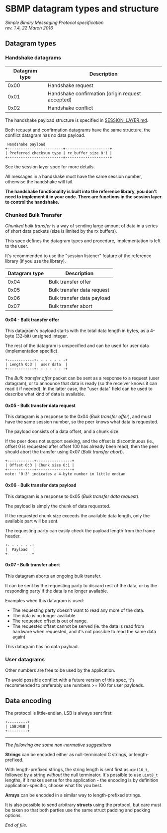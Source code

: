 # SBMP datagram types and structure

<i>
Simple Binary Messaging Protocol specification <br>
rev. 1.4, 22 March 2016
</i>

## Datagram types

### Handshake datagrams

| Datagram type | Description
| ------------- | -----------
| 0x00          | Handshake request
| 0x01          | Handshake confirmation (origin request accepted)
| 0x02          | Handshake conflict

The handshake payload structure is specified in 
[SESSION_LAYER.md](SESSION_LAYER.md).

Both request and confirmation datagrams have the same structure, the conflict
datagram has no data payload.

```none
 Handshake payload
+-------------------------+--------------------+
| Preferred checksum type | rx_buffer_size 0:1 |
+-------------------------+--------------------+
```

See the session layer spec for more details.

All messages in a handshake must have the same session number, otherwise the
handshake will fail.

**The handshake functionality is built into the reference library, you don't
need to implement it in your code. There are functions in the session layer
to control the handshake.**


### Chunked Bulk Transfer

*Chunked bulk transfer* is a way of sending large amount of data in a series of
short data packets (size is limited by the rx buffers).

This spec defines the datagram types and procedure, implementation is left to 
the user.

It's recommended to use the "session listener" feature of the reference library
(if you use the library).

| Datagram type | Description
| ------------- | -----------
| 0x04          | Bulk transfer offer
| 0x05          | Bulk transfer data request
| 0x06          | Bulk transfer data payload
| 0x07          | Bulk transfer abort


#### 0x04 - Bulk transfer offer

This datagram's payload starts with the total data length in bytes, as a 4-byte
(32-bit) unsigned integer.

The rest of the datagram is unspecified and can be used for user data 
(implementation specific).

```none
+------------+- - - - - - -+
| Length 0:3 |  user data  |
+------------+- - - - - - -+
```

The *Bulk transfer offer* packet can be sent as a response to a request (user 
datagram), or to announce that data is ready (so the receiver knows it can 
read it if needed). In the latter case, the "user data" field can be used
to describe what kind of data is available.


#### 0x05 - Bulk transfer data request

This datagram is a response to the 0x04 (*Bulk transfer offer*), and must have 
the same session number, so the peer knows what data is requested.

The payload consists of a data offset, and a chunk size.

If the peer does not support seeking, and the offset is discontinuous 
(ie., offset 0 is requested after offset 100 has already been read), then the 
peer should abort the transfer using 0x07 (*Bulk transfer abort*).

```none
+------------+----------------+
| Offset 0:3 | Chunk size 0:1 |
+------------+----------------+
note: '0:3' indicates a 4-byte number in little endian
```


#### 0x06 - Bulk transfer data payload

This datagram is a response to 0x05 (*Bulk transfer data request*).

The payload is simply the chunk of data requested.

If the requested chunk size exceeds the available data length, only the
available part will be sent.

The requesting party can easily check the payload length from the frame
header.

```none
+- - - - - -+
|  Payload  |
+- - - - - -+
```


#### 0x07 - Bulk transfer abort

This datagram aborts an ongoing bulk transfer.

It can be sent by the requesting party to discard rest of the data, or by the
responding party if the data is no longer available.

Examples when this datagram is used:

- The requesting party doesn't want to read any more of the data.
- The data is no longer available.
- The requested offset is out of range.
- The requested offset cannot be served (ie. the data is read from hardware when
  requested, and it's not possible to read the same data again)

This datagram has no data payload.


### User datagrams

Other numbers are free to be used by the application.

To avoid possible conflict with a future version of this spec, it's recommended to preferably
use numbers >= 100 for user payloads.


## Data encoding

The protocol is little-endian, LSB is always sent first:

```none
+---------+
| LSB:MSB |
+---------+
```

---

*The following are some non-normative suggestions*

**Strings** can be encoded either as null-terminated C strings, or length-prefixed.

With length-prefixed strings, the string length is sent first as `uint16_t`, followed by a string
*without* the null terminator. It's possible to use `uint8_t` lengths, if it makes sense for the
application - the encoding is by definition application-specific, choose what fits you best.

**Arrays** can be encoded in a similar way to length-prefixed strings.

It is also possible to send arbitrary **structs** using the protocol, but care must be taken so that
both parties use the same struct padding and packing options.

*End of file.*

